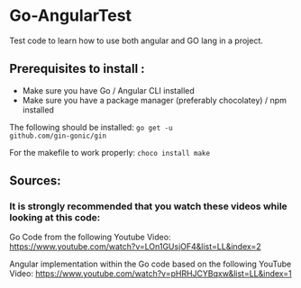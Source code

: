 # Go-AngularTest

Test code to learn how to use both angular and GO lang in a project.

## Prerequisites to install :

* Make sure you have Go / Angular CLI installed
* Make sure you have a package manager (preferably chocolatey) / npm installed

The following should be installed:
 <code>go get -u github.com/gin-gonic/gin</code><br>

 For the makefile to work properly:
 <code>choco install make </code>
 

## Sources:
### It is strongly recommended that you watch these videos while looking at this code:

Go Code from the following Youtube Video: <link>https://www.youtube.com/watch?v=LOn1GUsjOF4&list=LL&index=2</link> 

Angular implementation within the Go code based on the following YouTube Video: <link>https://www.youtube.com/watch?v=pHRHJCYBqxw&list=LL&index=1</link>

